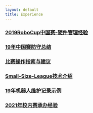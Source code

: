 ```yaml
---
layout: default 
title: Experience
---
```

### [2019RoboCup中国赛-硬件管理经验](2019RoboCup中国赛-硬件管理经验.md)
### [19年中国赛防守总结](19年中国赛防守总结.md)
### [比赛操作指南与建议](比赛操作指南与建议.md)
### [Small-Size-League技术介绍](Small-Size-League技术介绍.md)
### [19年机器人维护记录示例](19年机器人维护记录示例.md)
### [2021年校内赛承办经验](2021年校内赛承办经验.md)
